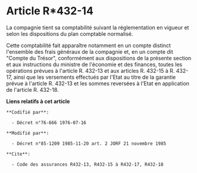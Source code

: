 # Article R*432-14

La compagnie tient sa comptabilité suivant la réglementation en vigueur et selon les dispositions du plan comptable
normalisé.

Cette comptabilité fait apparaître notamment en un compte distinct l'ensemble des frais généraux de la compagnie et, en un
compte dit "Compte du Trésor", conformément aux dispositions de la présente section et aux instructions du ministre de
l'économie et des finances, toutes les opérations prévues à l'article R. 432-13 et aux articles R. 432-15 à R. 432-17, ainsi
que les versements effectués par l'Etat au titre de la garantie prévue à l'article R. 432-13 et les sommes reversées à l'Etat
en application de l'article R. 432-18.

**Liens relatifs à cet article**

	**Codifié par**:

	  - Décret n°76-666 1976-07-16

	**Modifié par**:

	  - Décret n°85-1209 1985-11-20 art. 2 JORF 21 novembre 1985

	**Cite**:

	  - Code des assurances R432-13, R432-15 à R432-17, R432-18
